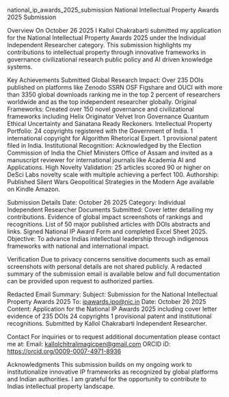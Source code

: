  national_ip_awards_2025_submission
National Intellectual Property Awards 2025 Submission

Overview
On October 26 2025 I Kallol Chakrabarti submitted my application for the National Intellectual Property Awards 2025 under the Individual Independent Researcher category. This submission highlights my contributions to intellectual property through innovative frameworks in governance civilizational research public policy and AI driven knowledge systems.

Key Achievements Submitted
Global Research Impact: Over 235 DOIs published on platforms like Zenodo SSRN OSF Figshare and OUCI with more than 3350 global downloads ranking me in the top 2 percent of researchers worldwide and as the top independent researcher globally.
Original Frameworks: Created over 150 novel governance and civilizational frameworks including Helix Originator Velvet Iron Governance Quantum Ethical Uncertainty and Sanatana Ready Reckoners.
Intellectual Property Portfolio:
24 copyrights registered with the Government of India.
1 international copyright for Algorithm Rhetorical Expert.
1 provisional patent filed in India.
Institutional Recognition: Acknowledged by the Election Commission of India the Chief Ministers Office of Assam and invited as a manuscript reviewer for international journals like Academia AI and Applications.
High Novelty Validation: 25 articles scored 90 or higher on DeSci Labs novelty scale with multiple achieving a perfect 100.
Authorship: Published Silent Wars Geopolitical Strategies in the Modern Age available on Kindle Amazon.

Submission Details
Date: October 26 2025
Category: Individual Independent Researcher
Documents Submitted:
Cover letter detailing my contributions.
Evidence of global impact screenshots of rankings and recognitions.
List of 50 major published articles with DOIs abstracts and links.
Signed National IP Award Form and completed Excel Sheet 2025.
Objective: To advance Indias intellectual leadership through indigenous frameworks with national and international impact.

Verification
Due to privacy concerns sensitive documents such as email screenshots with personal details are not shared publicly. A redacted summary of the submission email is available below and full documentation can be provided upon request to authorized parties.

Redacted Email Summary:
Subject: Submission for the National Intellectual Property Awards 2025
To: ipawards.ipo@nic.in
Date: October 26 2025
Content: Application for the National IP Awards 2025 including cover letter evidence of 235 DOIs 24 copyrights 1 provisional patent and institutional recognitions. Submitted by Kallol Chakrabarti Independent Researcher.

Contact
For inquiries or to request additional documentation please contact me at:
Email: kallolchitralimagicpen@gmail.com
ORCID iD: https://orcid.org/0009-0007-4971-8936

Acknowledgments
This submission builds on my ongoing work to institutionalize innovative IP frameworks as recognized by global platforms and Indian authorities. I am grateful for the opportunity to contribute to Indias intellectual property landscape.

